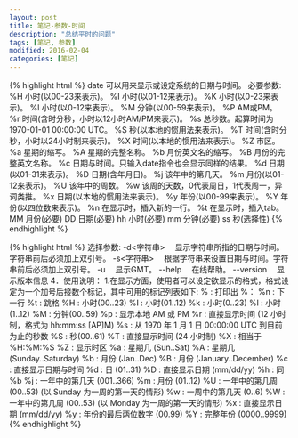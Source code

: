 ```yaml
---
layout: post
title: 笔记-参数-时间
description: "总结平时的问题"
tags: [笔记, 参数]
modified: 2016-02-04
categories: [笔记]
---
```


{% highlight html %}
date 可以用来显示或设定系统的日期与时间。
必要参数:
%H 小时(以00-23来表示)。 
%I 小时(以01-12来表示)。 
%K 小时(以0-23来表示)。 
%l 小时(以0-12来表示)。 
%M 分钟(以00-59来表示)。 
%P AM或PM。 
%r 时间(含时分秒，小时以12小时AM/PM来表示)。 
%s 总秒数。起算时间为1970-01-01 00:00:00 UTC。 
%S 秒(以本地的惯用法来表示)。 
%T 时间(含时分秒，小时以24小时制来表示)。 
%X 时间(以本地的惯用法来表示)。 
%Z 市区。 
%a 星期的缩写。 
%A 星期的完整名称。 
%b 月份英文名的缩写。 
%B 月份的完整英文名称。 
%c 日期与时间。只输入date指令也会显示同样的结果。 
%d 日期(以01-31来表示)。 
%D 日期(含年月日)。 
%j 该年中的第几天。 
%m 月份(以01-12来表示)。 
%U 该年中的周数。 
%w 该周的天数，0代表周日，1代表周一，异词类推。 
%x 日期(以本地的惯用法来表示)。 
%y 年份(以00-99来表示)。 
%Y 年份(以四位数来表示)。 
%n 在显示时，插入新的一行。 
%t 在显示时，插入tab。 
MM 月份(必要) 
DD 日期(必要) 
hh 小时(必要) 
mm 分钟(必要)
ss 秒(选择性) 
{% endhighlight %}

<!-- more -->

{% highlight html %}
选择参数:
-d<字符串> 　显示字符串所指的日期与时间。字符串前后必须加上双引号。 
-s<字符串> 　根据字符串来设置日期与时间。字符串前后必须加上双引号。 
-u 　显示GMT。 
--help 　在线帮助。 
--version 　显示版本信息 
4．使用说明：
1.在显示方面，使用者可以设定欲显示的格式，格式设定为一个加号后接数个标记，其中可用的标记列表如下: % :  打印出 %：
%n : 下一行
%t : 跳格
%H : 小时(00..23)
%I : 小时(01..12)
%k : 小时(0..23)
%l : 小时(1..12)
%M : 分钟(00..59)
%p : 显示本地 AM 或 PM
%r : 直接显示时间 (12 小时制，格式为 hh:mm:ss [AP]M)
%s : 从 1970 年 1 月 1 日 00:00:00 UTC 到目前为止的秒数
%S : 秒(00..61)
%T : 直接显示时间 (24 小时制)
%X : 相当于 %H:%M:%S
%Z : 显示时区 %a : 星期几 (Sun..Sat)
%A : 星期几 (Sunday..Saturday)
%b : 月份 (Jan..Dec)
%B : 月份 (January..December)
%c : 直接显示日期与时间
%d : 日 (01..31)
%D : 直接显示日期 (mm/dd/yy)
%h : 同 %b
%j : 一年中的第几天 (001..366)
%m : 月份 (01..12)
%U : 一年中的第几周 (00..53) (以 Sunday 为一周的第一天的情形)
%w : 一周中的第几天 (0..6)
%W : 一年中的第几周 (00..53) (以 Monday 为一周的第一天的情形)
%x : 直接显示日期 (mm/dd/yy)
%y : 年份的最后两位数字 (00.99)
%Y : 完整年份 (0000..9999)
{% endhighlight %}